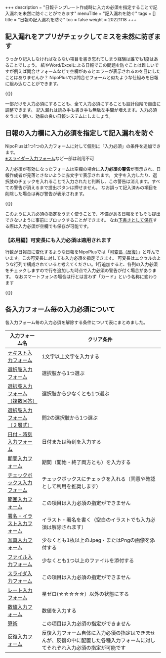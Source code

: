+++
description = "日報テンプレート作成時に入力の必須を指定することで記入漏れを未然に防ぐことができます"
menuTitle = "記入漏れを防ぐ"
tags = []
title = "日報の記入漏れを防ぐ"
toc = false
weight = 20221118
+++


## 記入漏れをアプリがチェックしてミスを未然に防ぎます

うっかり記入しなければならない項目を書き忘れてしまう経験は誰でも1度はあることでしょう。
紙やWord/Excelによる日報でこの問題を防ぐことは難しいですが例えば問合せフォームなどで空欄があるとエラーが表示されるのを目にしたことはありませんか？
NipoPlusでは問合せフォームと似たような仕組みを日報に組み込むことができます。

{{<icatch filename="required" msg="空欄があるため 提出ボタンを無効化" title="入力必須の指定がされた日報" fontsize="30px" alice="here" >}}

一部だけを入力必須にすることも、全て入力必須にすることも設計段階で自由に調整できます。
記入漏れは読み手も書き手も無駄な手間が増えます。入力必須をうまく使い、効率の良い日報システムにしましょう。

## 日報の入力欄に入力必須を指定して記入漏れを防ぐ

NipoPlusは1つ1つの入力フォームに対して個別に「入力必須」の条件を追加できます。  
[※スライダー入力フォーム](/manual/initial-setting/template/step/)など一部は利用不可

入力必須が有効になったフォームは空欄の場合に**入力必須の警告**が表示され、日報作成者が見落とさないように赤文字で表示されます。
文字を入力したり、選択肢のチェックを入れることで入力されたと判断し、この警告は消えます。すべての警告が消えるまで提出ボタンは押せません。
なお誤って記入済みの項目を削除した場合は再び警告が表示されます。

{{<icatch filename="clear" msg="空欄を埋めて 入力必須を解消" title="入力必須を埋めて提出" fontsize="30px" alice="here" >}}

このように入力必須の指定をうまく使うことで、不備がある日報をそもそも提出できないように事前にブロックすることができます。
なお[下書きとして保存](/manual/write-report/draft/)する際は入力必須が空欄でも保存が可能です。

### 【応用編】可変長にも入力必須は適用されます

行数が日報毎に変化するような日報をNipoPlusでは「[可変長（反復）](/manual/initial-setting/template/array/)」と呼んでいます。この可変長に対しても入力必須を指定できます。
可変長はエクセルのような行列で構成されていると考えてください。1行追加すると、各列の入力必須をチェックしますので行を追加した時点で入力必須の警告が付く場合があります。
なおスマートフォンの場合は行とは言わず「カード」という名称に変わります

{{<appscreen filename="valiable" title="可変長の各列に対して入力必須を指定できます。行が追加された時点で入力必須の列を埋めるまで提出ボタンが押せなくなります"  >}}

## 各入力フォーム毎の入力必須について

各入力フォーム毎の入力必須を解除する条件について表にまとめました。

|入力フォーム名|クリア条件|
|---|---|
|[テキスト入力フォーム](/manual/initial-setting/template/text/)|1文字以上文字を入力する|
|[選択肢入力フォーム](/manual/initial-setting/template/select/)|選択肢から1つ選ぶ|
|[選択肢入力フォーム（複数回答）](/manual/initial-setting/template/select2/)|選択肢から少なくとも1つ選ぶ|
|[選択肢入力フォーム（２層式）](/manual/initial-setting/template/selectcalc/)|問2の選択肢から1つ選ぶ|
|[日付・時刻入力フォーム](/manual/initial-setting/template/datetime/)|日付または時刻を入力する|
|[期間入力フォーム](/manual/initial-setting/template/datetimes/)|期間（開始・終了両方とも）を入力する|
|[チェックボックス入力フォーム](/manual/initial-setting/template/checkbox/)|チェックボックスにチェックを入れる（同意や確認として利用を推奨します）|
|[範囲入力フォーム](/manual/initial-setting/template/range/)|この項目は入力必須の指定ができません|
|[署名・イラスト入力フォーム](/manual/initial-setting/template/sign/)|イラスト・署名を書く（空白のイラストでも入力必須は解除されます）|
|[写真入力フォーム](/manual/initial-setting/template/picture/)|少なくとも1枚以上のJpeg・またはPngの画像を添付する|
|[ファイル入力フォーム](/manual/initial-setting/template/file/)|少なくとも1つ以上のファイルを添付する|
|[スライダ入力フォーム](/manual/initial-setting/template/step/)|この項目は入力必須の指定ができません|
|[レート入力フォーム](/manual/initial-setting/template/rate/)|星ゼロ(☆☆☆☆☆）以外の状態にする|
|[数値入力フォーム](/manual/initial-setting/template/math/)|数値を入力する|
|[算術](/manual/initial-setting/template/calc/)|この項目は入力必須の指定ができません|
|[反復入力フォーム](/manual/initial-setting/template/array/)|反復入力フォーム自体に入力必須の指定はできませんが、反復の中に配置した各種入力フォームに対してそれぞれ入力必須の指定が可能です|
